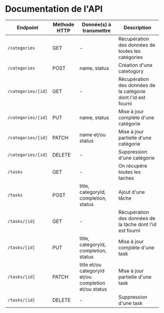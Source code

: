 # Documentation de l'API

| Endpoint | Méthode HTTP | Donnée(s) à transmettre | Description |
|--|--|--|--|
| `/categories` | GET | - | Récupération des données de toutes les catégories |
| `/categories` | POST | name, status | Création d'une catetogory |
| `/categories/[id]` | GET | - | Récupération des données de la catégorie dont l'id est fourni |
| `/categories/[id]` | PUT | name, status | Mise à jour complète d'une catégorie |
| `/categories/[id]` | PATCH | name et/ou status | Mise à jour partielle d'une catégorie |
| `/categories/[id]` | DELETE | - | Suppression d'une catégorie |
| `/tasks` | GET | - | On récupére toutes les taches |
| `/tasks` | POST | title, categoryId, completion, status | Ajout d'une tâche |
| `/tasks/[id]` | GET | - | Récupération des données de la tâche dont l'id est fourni |
| `/tasks/[id]` | PUT | title, categoryId, completion, status | Mise à jour complète d'une task |
| `/tasks/[id]` | PATCH | title et/ou categoryId et/ou completion et/ou status | Mise à jour partielle d'une task |
| `/tasks/[id]` | DELETE | - | Suppression d'une task |

